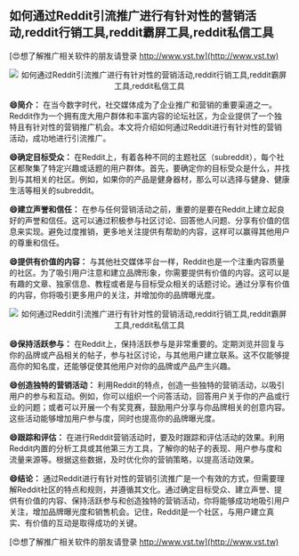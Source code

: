 ## **如何通过Reddit引流推广进行有针对性的营销活动,reddit行销工具,reddit霸屏工具,reddit私信工具**

[😍想了解推广相关软件的朋友请登录 http://www.vst.tw](http://www.vst.tw)

 <center><img src="https://vst.tw/MP4/tuiguang/png/4.png" alt="如何通过Reddit引流推广进行有针对性的营销活动,reddit行销工具,reddit霸屏工具,reddit私信工具"></center>

**😄简介：**
在当今数字时代，社交媒体成为了企业推广和营销的重要渠道之一。Reddit作为一个拥有庞大用户群体和丰富内容的论坛社区，为企业提供了一个独特且有针对性的营销推广机会。本文将介绍如何通过Reddit进行有针对性的营销活动，成功地进行引流推广。

**😄确定目标受众：**
在Reddit上，有着各种不同的主题社区（subreddit），每个社区都聚集了特定兴趣或话题的用户群体。首先，要确定你的目标受众是什么，并找到与其相关的社区。例如，如果你的产品是健身器材，那么可以选择与健身、健康生活等相关的subreddit。

**😄建立声誉和信任：**
在参与任何营销活动之前，重要的是要在Reddit上建立起良好的声誉和信任。这可以通过积极参与社区讨论、回答他人问题、分享有价值的信息来实现。避免过度推销，更多地关注提供有帮助的内容，这样可以赢得其他用户的尊重和信任。

**😄提供有价值的内容：**
与其他社交媒体平台一样，Reddit也是一个注重内容质量的社区。为了吸引用户注意和建立品牌形象，你需要提供有价值的内容。这可以是有趣的文章、独家信息、教程或者是与目标受众相关的话题讨论。通过分享有价值的内容，你将吸引更多用户的关注，并增加你的品牌曝光度。

 <center><img src="https://vst.tw/MP4/tuiguang/png/3.png" alt="如何通过Reddit引流推广进行有针对性的营销活动,reddit行销工具,reddit霸屏工具,reddit私信工具"></center>

**😄保持活跃参与：**
在Reddit上，保持活跃参与是非常重要的。定期浏览并回复与你的品牌或产品相关的帖子，参与社区讨论，与其他用户建立联系。这不仅能够提高你的知名度，还能够促使其他用户对你的品牌或产品产生兴趣。

**😄创造独特的营销活动：**
利用Reddit的特点，创造一些独特的营销活动，以吸引用户的参与和互动。例如，你可以组织一个问答活动，回答用户关于你的产品或行业的问题；或者可以开展一个有奖竞赛，鼓励用户分享与你品牌相关的创意内容。这些活动能够增加用户参与度，同时也提高你的品牌曝光度。

**😄跟踪和评估：**
在进行Reddit营销活动时，要及时跟踪和评估活动的效果。利用Reddit内置的分析工具或其他第三方工具，了解你的帖子的表现、用户参与度和流量来源等。根据这些数据，及时优化你的营销策略，以提高活动效果。

**😄结论：**
通过Reddit进行有针对性的营销引流推广是一个有效的方式，但需要理解Reddit社区的特点和规则，并遵循其文化。通过确定目标受众、建立声誉、提供有价值的内容、保持活跃参与和创造独特的营销活动，你将能够成功地吸引用户关注，增加品牌曝光度和销售机会。记住，Reddit是一个社区，与用户建立真实、有价值的互动是取得成功的关键。

[😍想了解推广相关软件的朋友请登录 http://www.vst.tw](http://www.vst.tw)



